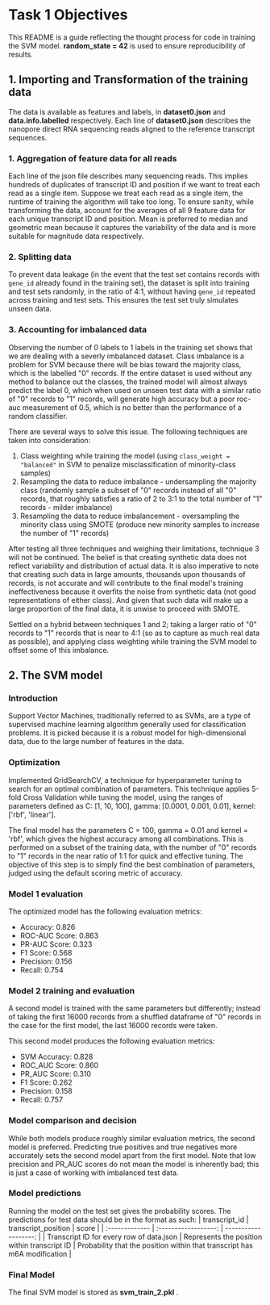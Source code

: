 # Task 1 Objectives 
This README is a guide reflecting the thought process for code in training the SVM model. **random_state = 42** is used to ensure reproducibility of results.

## 1. Importing and Transformation of the training data
The data is available as features and labels, in **dataset0.json** and **data.info.labelled** respectively. Each line of **dataset0.json** describes the nanopore direct RNA sequencing reads aligned to the reference transcript sequences.

### 1. Aggregation of feature data for all reads
Each line of the json file describes many sequencing reads. This implies hundreds of duplicates of transcript ID and position if we want to treat each read as a single item. Suppose we treat each read as a single item, the runtime of training the algorithm will take too long. To ensure sanity, while transforming the data, account for the averages of all 9 feature data for each unique transcript ID and position. Mean is preferred to median and geometric mean because it captures the variability of the data and is more suitable for magnitude data respectively. 

### 2. Splitting data
To prevent data leakage (in the event that the test set contains records with `gene_id` already found in the training set), the dataset is split into training and test sets randomly, in the ratio of 4:1, without having `gene_id` repeated across training and test sets. This ensures the test set truly simulates unseen data.

### 3. Accounting for imbalanced data
Observing the number of 0 labels to 1 labels in the training set shows that we are dealing with a severly imbalanced dataset. Class imbalance is a problem for SVM because there will be bias toward the majority class, which is the labelled "0" records. If the entire dataset is used without any method to balance out the classes, the trained model will almost always predict the label 0, which when used on unseen test data with a similar ratio of "0" records to "1" records, will generate high accuracy but a poor roc-auc measurement of 0.5, which is no better than the performance of a random classifier.

There are several ways to solve this issue. The following techniques are taken into consideration:
1. Class weighting while training the model (using `class_weight = "balanced"` in SVM to penalize misclassification of minority-class samples)
2. Resampling the data to reduce imbalance - undersampling the majority class (randomly sample a subset of "0" records instead of all "0" records, that roughly satisfies a ratio of 2 to 3:1 to the total number of "1" records - milder imbalance)
3. Resampling the data to reduce imbalancement - oversampling the minority class using SMOTE (produce new minority samples to increase the number of "1" records)

After testing all three techniques and weighing their limitations, technique 3 will not be continued. The belief is that creating synthetic data does not reflect variability and distribution of actual data. It is also imperative to note that creating such data in large amounts, thousands upon thousands of records, is not accurate and will contribute to the final model's training ineffectiveness because it overfits the noise from synthetic data (not good representations of either class). And given that such data will make up a large proportion of the final data, it is unwise to proceed with SMOTE.

Settled on a hybrid between techniques 1 and 2; taking a larger ratio of "0" records to "1" records that is near to 4:1 (so as to capture as much real data as possible), and applying class weighting while training the SVM model to offset some of this imbalance.


## 2. The SVM model
### Introduction
Support Vector Machines, traditionally referred to as SVMs, are a type of supervised machine learning algorithm generally used for classification problems. It is picked because it is a robust model for high-dimensional data, due to the large number of features in the data.

### Optimization
Implemented GridSearchCV, a technique for hyperparameter tuning to search for an optimal combination of parameters. This technique applies 5-fold Cross Validation while tuning the model, using the ranges of parameters defined as C: [1, 10, 100], gamma: [0.0001, 0.001, 0.01], kernel: ['rbf', 'linear'].

The final model has the parameters C = 100, gamma = 0.01 and kernel = 'rbf', which gives the highest accuracy among all combinations. This is performed on a subset of the training data, with the number of "0" records to "1" records in the near ratio of 1:1 for quick and effective tuning. The objective of this step is to simply find the best combination of parameters, judged using the default scoring metric of accuracy.

### Model 1 evaluation
The optimized model has the following evaluation metrics:
- Accuracy: 0.826
- ROC-AUC Score: 0.863
- PR-AUC Score: 0.323
- F1 Score: 0.568
- Precision: 0.156
- Recall: 0.754

### Model 2 training and evaluation
A second model is trained with the same parameters but differently; instead of taking the first 16000 records from a shuffled dataframe of "0" records in the case for the first model, the last 16000 records were taken. 

This second model produces the following evaluation metrics:
- SVM Accuracy: 0.828
- ROC_AUC Score: 0.860
- PR_AUC Score: 0.310
- F1 Score: 0.262
- Precision: 0.158
- Recall: 0.757

### Model comparison and decision
While both models produce roughly similar evaluation metrics, the second model is preferred.
Predicting true positives and true negatives more accurately sets the second model apart from the first model. Note that low precision and PR_AUC scores do not mean the model is inherently bad; this is just a case of working with imbalanced test data.

### Model predictions
Running the model on the test set gives the probability scores. The predictions for test data should be in the format as such:
| transcript_id | transcript_position | score |
| :------------- | :------------------: | -------------------: |
| Transcript ID for every row of data.json | Represents the position within transcript ID | Probability that the position within that transcript has m6A modification |

### 
### Final Model
The final SVM model is stored as **svm_train_2.pkl** .
